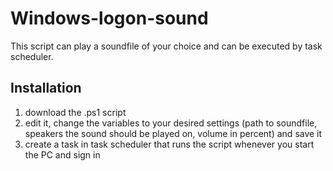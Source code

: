 # Windows-logon-sound
This script can play a soundfile of your choice and can be executed by task scheduler.
## Installation
1. download the .ps1 script
2. edit it, change the variables to your desired settings (path to soundfile, speakers the sound should be played on, volume in percent) and save it
3. create a task in task scheduler that runs the script whenever you start the PC and sign in
